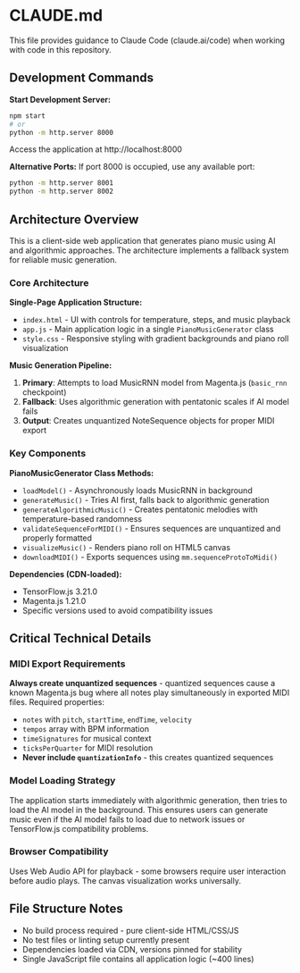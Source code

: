 # CLAUDE.md

This file provides guidance to Claude Code (claude.ai/code) when working with code in this repository.

## Development Commands

**Start Development Server:**
```bash
npm start
# or
python -m http.server 8000
```
Access the application at http://localhost:8000

**Alternative Ports:**
If port 8000 is occupied, use any available port:
```bash
python -m http.server 8001
python -m http.server 8002
```

## Architecture Overview

This is a client-side web application that generates piano music using AI and algorithmic approaches. The architecture implements a fallback system for reliable music generation.

### Core Architecture

**Single-Page Application Structure:**
- `index.html` - UI with controls for temperature, steps, and music playback
- `app.js` - Main application logic in a single `PianoMusicGenerator` class
- `style.css` - Responsive styling with gradient backgrounds and piano roll visualization

**Music Generation Pipeline:**
1. **Primary**: Attempts to load MusicRNN model from Magenta.js (`basic_rnn` checkpoint)
2. **Fallback**: Uses algorithmic generation with pentatonic scales if AI model fails
3. **Output**: Creates unquantized NoteSequence objects for proper MIDI export

### Key Components

**PianoMusicGenerator Class Methods:**
- `loadModel()` - Asynchronously loads MusicRNN in background
- `generateMusic()` - Tries AI first, falls back to algorithmic generation
- `generateAlgorithmicMusic()` - Creates pentatonic melodies with temperature-based randomness
- `validateSequenceForMIDI()` - Ensures sequences are unquantized and properly formatted
- `visualizeMusic()` - Renders piano roll on HTML5 canvas
- `downloadMIDI()` - Exports sequences using `mm.sequenceProtoToMidi()`

**Dependencies (CDN-loaded):**
- TensorFlow.js 3.21.0 
- Magenta.js 1.21.0
- Specific versions used to avoid compatibility issues

## Critical Technical Details

### MIDI Export Requirements
**Always create unquantized sequences** - quantized sequences cause a known Magenta.js bug where all notes play simultaneously in exported MIDI files. Required properties:
- `notes` with `pitch`, `startTime`, `endTime`, `velocity`
- `tempos` array with BPM information  
- `timeSignatures` for musical context
- `ticksPerQuarter` for MIDI resolution
- **Never include `quantizationInfo`** - this creates quantized sequences

### Model Loading Strategy
The application starts immediately with algorithmic generation, then tries to load the AI model in the background. This ensures users can generate music even if the AI model fails to load due to network issues or TensorFlow.js compatibility problems.

### Browser Compatibility
Uses Web Audio API for playback - some browsers require user interaction before audio plays. The canvas visualization works universally.

## File Structure Notes

- No build process required - pure client-side HTML/CSS/JS
- No test files or linting setup currently present
- Dependencies loaded via CDN, versions pinned for stability
- Single JavaScript file contains all application logic (~400 lines)